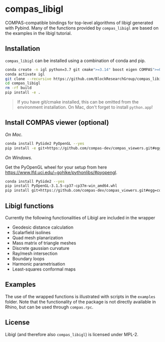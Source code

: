 # compas_libigl

COMPAS-compatible bindings for top-level algorithms of libigl generated with Pybind.
Many of the functions provided by `compas_libigl` are based on the examples in the libigl tutorial.

## Installation

`compas_libigl` can be installed using a combination of conda and pip.

```bash
conda create -n igl python=3.7 git cmake">=3.14" boost eigen COMPAS">=0.16.1" --yes
conda activate igl
git clone --recursive https://github.com/BlockResearchGroup/compas_libigl.git
cd compas_libigl
rm -rf build
pip install -e .
```

> If you have git/cmake installed, this can be omitted from the environment installation.
> On Mac, don't forget to install `python.app`!

## Install COMPAS viewer (optional)

*On Mac.*

```bash
conda install PySide2 PyOpenGL --yes
pip install -e git+https://github.com/compas-dev/compas_viewers.git#egg=compas_viewers
```

*On Windows.*

Get the PyOpenGL wheel for your setup from here <https://www.lfd.uci.edu/~gohlke/pythonlibs/#pyopengl>.

```bash
conda install PySide2 --yes
pip install PyOpenGL-3.1.5-cp37-cp37m-win_amd64.whl
pip install git+https://github.com/compas-dev/compas_viewers.git#egg=compas_viewers
```

## Libigl functions

Currently the following functionalities of Libigl are included in the wrapper

* Geodesic distance calculation
* Scalarfield isolines
* Quad mesh planarization
* Mass matrix of triangle meshes
* Discrete gaussian curvature
* Ray/mesh intersection
* Boundary loops
* Harmonic parametrisation
* Least-squares conformal maps

## Examples

The use of the wrapped functions is illustrated with scripts in the `examples` folder.
Note that the functionality of the package is not directly available in Rhino, but can be used through `compas.rpc`.

## License

Libigl (and therefore also `compas_libigl`) is licensed under MPL-2.
